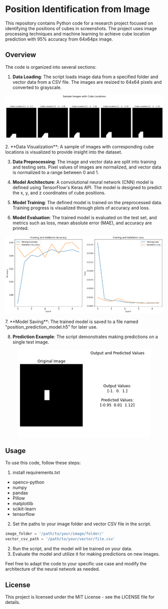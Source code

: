 # Position Identification from Image

This repository contains Python code for a research project focused on identifying the positions of cubes in screenshots. The project uses image processing techniques and machine learning to achieve cube location prediction with 95% accuracy from 64x64px image.

## Overview

The code is organized into several sections:

1. **Data Loading**: The script loads image data from a specified folder and vector data from a CSV file. The images are resized to 64x64 pixels and converted to grayscale.
<p align="center">
  <img src="/readme_images/Sample_Images.png" alt="5 Sample images of dataset with their corresponding location values">
</p>
2. **Data Visualization**: A sample of images with corresponding cube locations is visualized to provide insight into the dataset.

3. **Data Preprocessing**: The image and vector data are split into training and testing sets. Pixel values of images are normalized, and vector data is normalized to a range between 0 and 1.

4. **Model Architecture**: A convolutional neural network (CNN) model is defined using TensorFlow's Keras API. The model is designed to predict the x, y, and z coordinates of cube positions.

5. **Model Training**: The defined model is trained on the preprocessed data. Training progress is visualized through plots of accuracy and loss.

6. **Model Evaluation**: The trained model is evaluated on the test set, and metrics such as loss, mean absolute error (MAE), and accuracy are printed.
<p align="center">
  <img src="/readme_images/TrainingvsTestingevaluation.png" alt="Training vs Testing evaluation graph">
</p>
7. **Model Saving**: The trained model is saved to a file named "position_prediction_model.h5" for later use.

8. **Prediction Example**: The script demonstrates making predictions on a single test image.
<p align="center">
  <img src="/readme_images/PredictionvsOutput.png" alt="Prediction vs Output">
</p>

## Usage

To use this code, follow these steps:

1. install requirements.txt
- opencv-python
- numpy
- pandas
- Pillow
- matplotlib
- scikit-learn
- tensorflow
2. Set the paths to your image folder and vector CSV file in the script.

```python
image_folder = '/path/to/your/image/folder/'
vector_csv_path = '/path/to/your/vector/file.csv'
```
2. Run the script, and the model will be trained on your data.
3. Evaluate the model and utilize it for making predictions on new images.

Feel free to adapt the code to your specific use case and modify the architecture of the neural network as needed.

## License

This project is licensed under the MIT License - see the LICENSE file for details.

